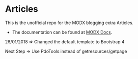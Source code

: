 # Articles

This is the unofficial repo for the MODX blogging extra Articles. 

 * The documentation can be found at [MODX Docs](http://rtfm.modx.com/extras/revo/articles).


26/01/2018 => Changed the default template to Bootstrap 4

Next Step => Use PdoTools instead of getresources/getpage
